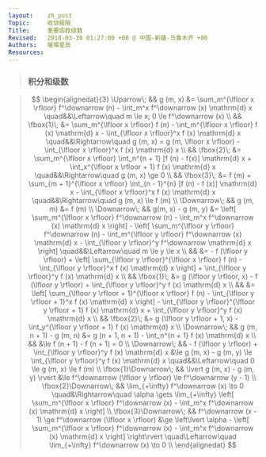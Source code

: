 ```yaml
---
layout:    zh_post
Topic:     收敛极限
Title:     重要函数级数
Revised:   2018-03-30 01:27:00 +08 @ 中国-新疆-乌鲁木齐 +06
Authors:   璀璨星辰
Resources:
---
```


> ### 积分和级数

> $$
> \begin{alignedat}{3}
>         \Uparrow\;   &&                                                                g (m, x) &= \sum_m^{\lfloor x \rfloor} f^\downarrow (n) - \int_m^x f^\downarrow (x) \mathrm{d} x \quad&&\Leftarrow\quad m \le x; 0 \le f^\downarrow (x) \\
>                      &&                                                              \fbox{1}\; &= \sum_m^{\lfloor x \rfloor} f (n) - \int_m^{\lfloor x \rfloor} f (x) \mathrm{d} x - \int_{\lfloor x \rfloor}^x f (x) \mathrm{d} x \quad&&\Rightarrow\quad g (m, x) = g (m, \lfloor x \rfloor) - \int_{\lfloor x \rfloor}^x f (x) \mathrm{d} x \\
>                      &&                                                              \fbox{2}\; &= \sum_m^{\lfloor x \rfloor} \int_n^{n + 1} [f (n) - f(x)] \mathrm{d} x + \int_x^{\lfloor x \rfloor + 1} f (x) \mathrm{d} x \quad&&\Rightarrow\quad g (m, x) \ge 0 \\
>                      &&                                                              \fbox{3}\; &= f (m) +  \sum_{m + 1}^{\lfloor x \rfloor} \int_{n - 1}^{n} [f (n) - f (x)] \mathrm{d} x - \int_{\lfloor x \rfloor}^x f (x) \mathrm{d} x \quad&&\Rightarrow\quad g (m, x) \le f (m) \\
>         \Downarrow\; &&                                                                g (m, m) &= f (m) \\
>         \Downarrow\; &&                                                      g(m, x) - g (m, y) &= \left[ \sum_m^{\lfloor x \rfloor} f^\downarrow (n) - \int_m^x f^\downarrow (x) \mathrm{d} x \right] - \left[ \sum_m^{\lfloor y \rfloor} f^\downarrow (n) - \int_m^{\lfloor y \rfloor} f^\downarrow (x) \mathrm{d} x - \int_{\lfloor y \rfloor}^y f^\downarrow \mathrm{d} x \right] \quad&&\Leftarrow\quad m \le y \le x \\
>                      &&                                                                         &= - f (\lfloor y \rfloor) + \left[ \sum_{\lfloor y \rfloor}^{\lfloor x \rfloor} f (n) - \int_{\lfloor y \rfloor}^x f (x) \mathrm{d} x \right] + \int_{\lfloor y \rfloor}^y f (x) \mathrm{d} x \\
>                      &&                                                              \fbox{1}\; &= g (\lfloor y \rfloor, x) - f (\lfloor y \rfloor) + \int_{\lfloor y \rfloor}^y f (x) \mathrm{d} x \\
>                      &&                                                                         &= \left[ \sum_{\lfloor y \rfloor + 1}^{\lfloor x \rfloor} f (n) - \int_{\lfloor y \rfloor + 1}^x f (x) \mathrm{d} x \right] - \int_{\lfloor y \rfloor}^{\lfloor y \rfloor + 1} f (x) \mathrm{d} x + \int_{\lfloor y \rfloor}^y f (x) \mathrm{d} x \\
>                      &&                                                              \fbox{2}\; &= g (\lfloor y \rfloor + 1, x) - \int_y^{\lfloor y \rfloor + 1} f (x) \mathrm{d} x \\
>         \Downarrow\; &&                                                 g (m, n + 1) - g (m, n) &= g (n + 1, n + 1) - \int_n^{n  + 1} f (x) \mathrm{d} x \\
>                      &&                                                                         &\le f (n + 1) - f (n + 1) = 0 \\
>         \Downarrow\; && - f (\lfloor y \rfloor) + \int_{\lfloor y \rfloor}^y f (x) \mathrm{d} x &\le g (m, x) - g (m, y) \le \int_{\lfloor y \rfloor}^y f (x) \mathrm{d} x \quad&&\Leftarrow\quad 0 \le g (m, x) \le f (m) \\
> \fbox{1}\Downarrow\; &&                                       \lvert g (m, x) - g (m, y) \rvert &\le f^\downarrow (\lfloor y \rfloor) \le f^\downarrow (y - 1) \\
> \fbox{2}\Downarrow\; &&                              \lim_{+\infty} f^\downarrow (x) \to 0 \quad&\Rightarrow\quad \alpha \gets \lim_{+\infty} \left[ \sum_m^{\lfloor x \rfloor} f^\downarrow (x) - \int_m^x f^\downarrow (x) \mathrm{d} x \right] \\
> \fbox{3}\Downarrow\; &&               f^\downarrow (x - 1) \ge f^\downarrow (\lfloor x \rfloor) &\ge \left\lvert \alpha - \left[ \sum_m^{\lfloor x \rfloor} f^\downarrow (x) - \int_m^x f^\downarrow (x) \mathrm{d} x \right] \right\rvert \quad\Leftarrow\quad \lim_{+\infty} f^\downarrow (x) \to 0 \\
> \end{alignedat}
> $$
>

